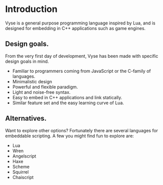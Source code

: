 # Introduction

Vyse is a general purpose programming language inspired by Lua, and is designed for
embedding in C++ applications such as game engines.

## Design goals.

From the very first day of development, Vyse has been made with specific design goals in mind.

- Familiar to programmers coming from JavaScript or the C-family of languages.
- Minimalistic design
- Powerful and flexible paradigm.
- Light and noise-free syntax.
- Easy to embed in C++ applications and link statically.
- Similar feature set and the easy learning curve of Lua.

## Alternatives.

Want to explore other options? Fortunately there are several languages for embeddable scripting.
A few you might find fun to explore are:

- Lua
- Wren
- Angelscript
- Haxe
- Scheme
- Squirrel
- Chaiscript

